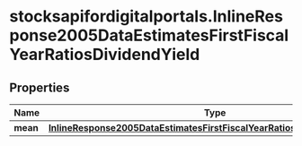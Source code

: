 # stocksapifordigitalportals.InlineResponse2005DataEstimatesFirstFiscalYearRatiosDividendYield

## Properties

Name | Type | Description | Notes
------------ | ------------- | ------------- | -------------
**mean** | [**InlineResponse2005DataEstimatesFirstFiscalYearRatiosDividendYieldMean**](InlineResponse2005DataEstimatesFirstFiscalYearRatiosDividendYieldMean.md) |  | [optional] 


